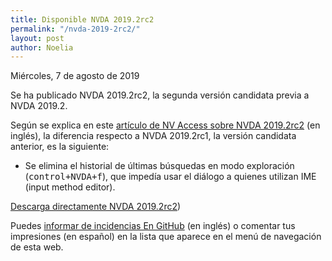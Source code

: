```yaml
---
title: Disponible NVDA 2019.2rc2
permalink: "/nvda-2019-2rc2/"
layout: post
author: Noelia
---
```


<footer>Miércoles, 7 de agosto de 2019</footer>

Se ha publicado NVDA 2019.2rc2, la segunda versión candidata previa a NVDA 2019.2.

Según se explica en este [artículo de NV Access sobre NVDA 2019.2rc2](https://www.nvaccess.org/post/nvda-2019-2rc2-released/) (en inglés), la diferencia respecto a NVDA 2019.2rc1, la versión candidata anterior, es la siguiente:

- Se elimina el historial de últimas búsquedas en modo exploración (<kbd>control+NVDA+f</kbd>), que impedía usar el diálogo a quienes utilizan IME (input method editor).

[Descarga directamente NVDA 2019.2rc2](https://www.nvaccess.org/files/nvda/releases/2019.2rc2/nvda_2019.2rc2.exe))

Puedes [informar de incidencias En GitHub](https://github.com/nvaccess/nvda/issues) (en inglés) o comentar tus impresiones (en español) en la lista que aparece en el menú de navegación de esta web.




